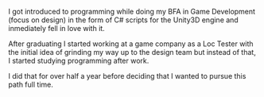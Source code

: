 I got introduced to programming while doing my BFA in Game Development (focus on design) in the form of C# scripts for the Unity3D engine and inmediately fell in love with it.

After graduating I started working at a game company as a Loc Tester with the initial idea of grinding my way up to the design team but instead of that, I started studying programming after work.

I did that for over half a year before deciding that I wanted to pursue this path full time.